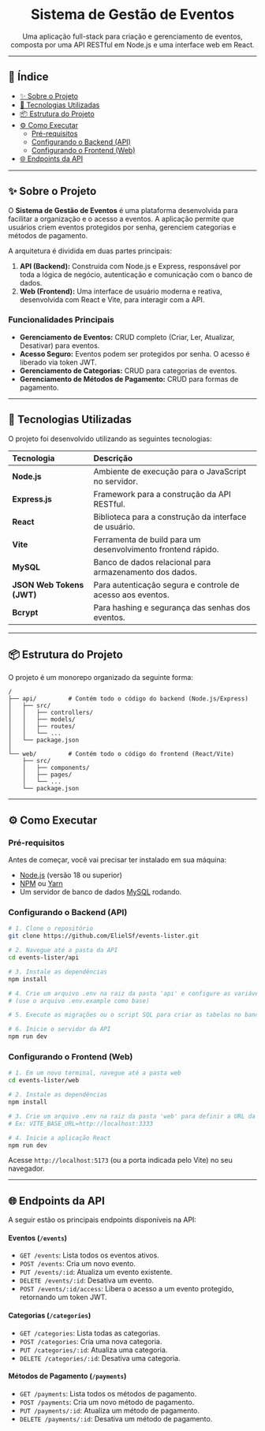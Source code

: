 <h1 align="center">
  Sistema de Gestão de Eventos
</h1>

<p align="center">
  Uma aplicação full-stack para criação e gerenciamento de eventos, composta por uma API RESTful em Node.js e uma interface web em React.
</p>

---

## 📜 Índice

*   [✨ Sobre o Projeto](#-sobre-o-projeto)
*   [🚀 Tecnologias Utilizadas](#-tecnologias-utilizadas)
*   [📦 Estrutura do Projeto](#-estrutura-do-projeto)
*   [⚙️ Como Executar](#️-como-executar)
    *   [Pré-requisitos](#pré-requisitos)
    *   [Configurando o Backend (API)](#configurando-o-backend-api)
    *   [Configurando o Frontend (Web)](#configurando-o-frontend-web)
*   [🌐 Endpoints da API](#-endpoints-da-api)

---

## ✨ Sobre o Projeto

O **Sistema de Gestão de Eventos** é uma plataforma desenvolvida para facilitar a organização e o acesso a eventos. A aplicação permite que usuários criem eventos protegidos por senha, gerenciem categorias e métodos de pagamento.

A arquitetura é dividida em duas partes principais:

1.  **API (Backend):** Construída com Node.js e Express, responsável por toda a lógica de negócio, autenticação e comunicação com o banco de dados.
2.  **Web (Frontend):** Uma interface de usuário moderna e reativa, desenvolvida com React e Vite, para interagir com a API.

### Funcionalidades Principais

- **Gerenciamento de Eventos:** CRUD completo (Criar, Ler, Atualizar, Desativar) para eventos.
- **Acesso Seguro:** Eventos podem ser protegidos por senha. O acesso é liberado via token JWT.
- **Gerenciamento de Categorias:** CRUD para categorias de eventos.
- **Gerenciamento de Métodos de Pagamento:** CRUD para formas de pagamento.

---

## 🚀 Tecnologias Utilizadas

O projeto foi desenvolvido utilizando as seguintes tecnologias:

| Tecnologia | Descrição |
| :--- | :--- |
| **Node.js** | Ambiente de execução para o JavaScript no servidor. |
| **Express.js** | Framework para a construção da API RESTful. |
| **React** | Biblioteca para a construção da interface de usuário. |
| **Vite** | Ferramenta de build para um desenvolvimento frontend rápido. |
| **MySQL** | Banco de dados relacional para armazenamento dos dados. |
| **JSON Web Tokens (JWT)** | Para autenticação segura e controle de acesso aos eventos. |
| **Bcrypt** | Para hashing e segurança das senhas dos eventos. |

---

## 📦 Estrutura do Projeto

O projeto é um monorepo organizado da seguinte forma:

```
/
├── api/         # Contém todo o código do backend (Node.js/Express)
│   ├── src/
│   │   ├── controllers/
│   │   ├── models/
│   │   ├── routes/
│   │   └── ...
│   └── package.json
│
└── web/         # Contém todo o código do frontend (React/Vite)
    ├── src/
    │   ├── components/
    │   ├── pages/
    │   └── ...
    └── package.json
```

---

## ⚙️ Como Executar

### Pré-requisitos

Antes de começar, você vai precisar ter instalado em sua máquina:
*   [Node.js](https://nodejs.org/en/) (versão 18 ou superior)
*   [NPM](https://www.npmjs.com/) ou [Yarn](https://yarnpkg.com/)
*   Um servidor de banco de dados [MySQL](https://www.mysql.com/) rodando.

### Configurando o Backend (API)

```bash
# 1. Clone o repositório
git clone https://github.com/ElielSf/events-lister.git

# 2. Navegue até a pasta da API
cd events-lister/api

# 3. Instale as dependências
npm install

# 4. Crie um arquivo .env na raiz da pasta 'api' e configure as variáveis de ambiente
# (use o arquivo .env.example como base)

# 5. Execute as migrações ou o script SQL para criar as tabelas no banco de dados

# 6. Inicie o servidor da API
npm run dev
```

### Configurando o Frontend (Web)

```bash
# 1. Em um novo terminal, navegue até a pasta web
cd events-lister/web

# 2. Instale as dependências
npm install

# 3. Crie um arquivo .env na raiz da pasta 'web' para definir a URL da API
# Ex: VITE_BASE_URL=http://localhost:3333

# 4. Inicie a aplicação React
npm run dev
```

Acesse `http://localhost:5173` (ou a porta indicada pelo Vite) no seu navegador.

---

## 🌐 Endpoints da API

A seguir estão os principais endpoints disponíveis na API:

#### Eventos (`/events`)
- `GET /events`: Lista todos os eventos ativos.
- `POST /events`: Cria um novo evento.
- `PUT /events/:id`: Atualiza um evento existente.
- `DELETE /events/:id`: Desativa um evento.
- `POST /events/:id/access`: Libera o acesso a um evento protegido, retornando um token JWT.

#### Categorias (`/categories`)
- `GET /categories`: Lista todas as categorias.
- `POST /categories`: Cria uma nova categoria.
- `PUT /categories/:id`: Atualiza uma categoria.
- `DELETE /categories/:id`: Desativa uma categoria.

#### Métodos de Pagamento (`/payments`)
- `GET /payments`: Lista todos os métodos de pagamento.
- `POST /payments`: Cria um novo método de pagamento.
- `PUT /payments/:id`: Atualiza um método de pagamento.
- `DELETE /payments/:id`: Desativa um método de pagamento.

